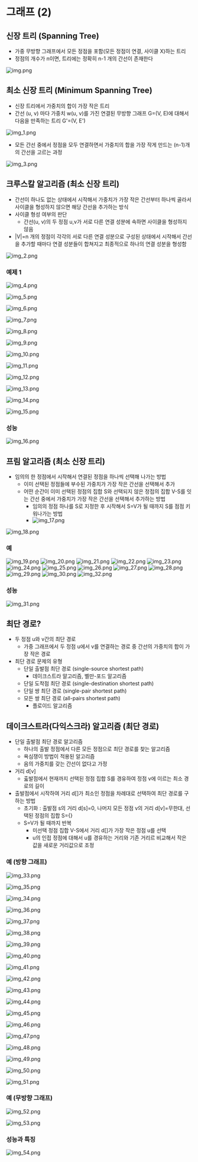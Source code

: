 # 그래프 (2)

## 신장 트리 (Spanning Tree)

- 가중 무방향 그래프에서 모든 정점을 포함(모든 정점이 연결, 사이클 X)하는 트리
- 정점의 개수가 n이면, 트리에는 정확히 n-1 개의 간선이 존재한다

![img.png](09_image/img.png)

## 최소 신장 트리 (Minimum Spanning Tree)

- 신장 트리에서 가중치의 합이 가장 작은 트리
- 간선 (u, v) 마다 가중치 w(u, v)를 가진 연결된 무방향 그래프 G=(V, E)에 대해서 다음을 만족하는 트리 G'=(V, E')

![img_1.png](09_image/img_1.png)

- 모든 간선 중에서 정점을 모두 연결하면서 가중치의 합을 가장 작게 만드는 (n-1)개의 간선을 고르는 과정

![img_3.png](09_image/img_3.png)

## 크루스칼 알고리즘 (최소 신장 트리)

- 간선이 하나도 없는 상태에서 시작해서 가중치가 가장 작은 간선부터 하나씩 골라서 사이클을 형성하지 않으면 해당 간선을 추가하는 방식
- 사이클 형성 여부의 판단
  - 간선(u, v)의 두 정점 u,v가 서로 다른 연결 성분에 속하면 사이클을 형성하지 않음
- |V|=n 개의 정점이 각각의 서로 다른 연결 성분으로 구성된 상태에서 시작해서 간선을 추가할 때마다 연결 성분들이 합쳐지고 최종적으로 하나의 연결 성분을 형성함

![img_2.png](09_image/img_2.png)

### 예제 1

![img_4.png](09_image/img_4.png)

![img_5.png](09_image/img_5.png)

![img_6.png](09_image/img_6.png)

![img_7.png](09_image/img_7.png)

![img_8.png](09_image/img_8.png)

![img_9.png](09_image/img_9.png)

![img_10.png](09_image/img_10.png)

![img_11.png](09_image/img_11.png)

![img_12.png](09_image/img_12.png)

![img_13.png](09_image/img_13.png)

![img_14.png](09_image/img_14.png)

![img_15.png](09_image/img_15.png)

### 성능

![img_16.png](09_image/img_16.png)

## 프림 알고리즘 (최소 신장 트리)

- 임의의 한 정점에서 시작해서 연결된 정점을 하나씩 선택해 나가는 방법
  - 이미 선택된 정점들에 부수된 가중치가 가장 작은 간선을 선택해서 추가
  - 어떤 순간이 이미 선택된 정점의 집합 S와 선택되지 않은 정접의 집합 V-S를 잇는 간선 중에서 가중치가 가장 작은 간선을 선택해서 추가하는 방법
    - 임의의 정점 하나를 S로 지정한 후 시작해서 S=V가 될 때까지 S를 점점 키워나가는 방법
    - ![img_17.png](09_image/img_17.png)

![img_18.png](09_image/img_18.png)

### 예

![img_19.png](09_image/img_19.png)
![img_20.png](09_image/img_20.png)
![img_21.png](09_image/img_21.png)
![img_22.png](09_image/img_22.png)
![img_23.png](09_image/img_23.png)
![img_24.png](09_image/img_24.png)
![img_25.png](09_image/img_25.png)
![img_26.png](09_image/img_26.png)
![img_27.png](09_image/img_27.png)
![img_28.png](09_image/img_28.png)
![img_29.png](09_image/img_29.png)
![img_30.png](09_image/img_30.png)
![img_32.png](09_image/img_32.png)

### 성능

![img_31.png](09_image/img_31.png)

## 최단 경로?

- 두 정점 u와 v간의 최단 경로
  - 가중 그래프에서 두 정점 u에서 v를 연결하는 경로 중 간선의 가중치의 합이 가장 작은 경로
- 최단 경로 문제의 유형
  - 단일 출발점 최단 경로 (single-source shortest path)
    - 데이크스트라 알고리즘, 벨만-포드 알고리즘
  - 단일 도착점 최단 경로 (single-destination shortest path)
  - 단일 쌍 최단 경로 (single-pair shortest path)
  - 모든 쌍 최단 경로 (all-pairs shortest path)
    - 플로이드 알고리즘
    
## 데이크스트라(다익스크라) 알고리즘 (최단 경로)

- 단일 출발점 최단 경로 알고리즘
  - 하나의 출발 정점에서 다른 모든 정점으로 최단 경로를 찾는 알고리즘
  - 욕심쟁이 방법이 적용된 알고리즘
  - 음의 가중치를 갖는 간선이 없다고 가정
- 거리 d[v]
  - 춟발점에서 현재까지 선택된 정점 집합 S를 경유하여 정점 v에 이르는 최소 경로의 길이
- 출발점에서 시작하여 거리 d[]가 최소인 정점을 차례대로 선택하여 최단 경로를 구하는 방법
  - 초기화 : 출발점 s의 거리 d[s]=0, 나머지 모든 정점 v의 거리 d[v]=무한대, 선택된 정점의 집합 S={}
  - S=V가 될 때까지 반복
    - 미선택 정점 집합 V-S에서 거리 d[]가 가장 작은 정점 u를 선택
    - u의 인접 정점에 대해서 u를 경유하는 거리와 기존 거리르 비교해서 작은 값을 새로운 거리값으로 조정

### 예 (방향 그래프)

![img_33.png](09_image/img_33.png)

![img_35.png](09_image/img_35.png)

![img_34.png](09_image/img_34.png)

![img_36.png](09_image/img_36.png)

![img_37.png](09_image/img_37.png)

![img_38.png](09_image/img_38.png)

![img_39.png](09_image/img_39.png)

![img_40.png](09_image/img_40.png)

![img_41.png](09_image/img_41.png)

![img_42.png](09_image/img_42.png)

![img_43.png](09_image/img_43.png)

![img_44.png](09_image/img_44.png)

![img_45.png](09_image/img_45.png)

![img_46.png](09_image/img_46.png)

![img_47.png](09_image/img_47.png)

![img_48.png](09_image/img_48.png)

![img_49.png](09_image/img_49.png)

![img_50.png](09_image/img_50.png)

![img_51.png](09_image/img_51.png)

### 예 (무방향 그래프)

![img_52.png](09_image/img_52.png)

![img_53.png](09_image/img_53.png)

### 성능과 특징

![img_54.png](09_image/img_54.png)